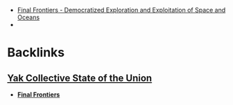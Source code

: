 - [Final Frontiers - Democratized Exploration and Exploitation of Space and Oceans](<Final Frontiers - Democratized Exploration and Exploitation of Space and Oceans.md>)
- 

# Backlinks
## [Yak Collective State of the Union](<Yak Collective State of the Union.md>)
- [**Final Frontiers**](<**Final Frontiers**.md>)

